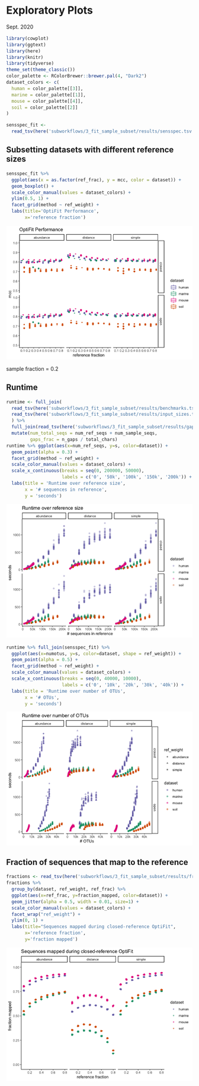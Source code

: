 Exploratory Plots
================
Sept. 2020

``` r
library(cowplot)
library(ggtext)
library(here)
library(knitr)
library(tidyverse)
theme_set(theme_classic())
color_palette <- RColorBrewer::brewer.pal(4, "Dark2")
dataset_colors <- c(
  human = color_palette[[3]],
  marine = color_palette[[1]],
  mouse = color_palette[[4]],
  soil = color_palette[[2]]
)
```

``` r
sensspec_fit <-
  read_tsv(here('subworkflows/3_fit_sample_subset/results/sensspec.tsv'))
```

## Subsetting datasets with different reference sizes

``` r
sensspec_fit %>%
  ggplot(aes(x = as.factor(ref_frac), y = mcc, color = dataset)) +
  geom_boxplot() +
  scale_color_manual(values = dataset_colors) +
  ylim(0.5, 1) +
  facet_grid(method ~ ref_weight) +
  labs(title='OptiFit Performance',
       x='reference fraction')
```

![](figures/fit_ref_frac-1.png)<!-- -->

sample fraction = 0.2

## Runtime

``` r
runtime <- full_join(
  read_tsv(here('subworkflows/3_fit_sample_subset/results/benchmarks.tsv')),
  read_tsv(here('subworkflows/3_fit_sample_subset/results/input_sizes.tsv'))
  ) %>% 
  full_join(read_tsv(here('subworkflows/3_fit_sample_subset/results/gap_counts.tsv'))) %>% 
  mutate(num_total_seqs = num_ref_seqs + num_sample_seqs,
         gaps_frac = n_gaps / total_chars)
runtime %>% ggplot(aes(x=num_ref_seqs, y=s, color=dataset)) +
  geom_point(alpha = 0.3) +
  facet_grid(method ~ ref_weight) +
  scale_color_manual(values = dataset_colors) +
  scale_x_continuous(breaks = seq(0, 200000, 50000),
                     labels = c('0', '50k', '100k', '150k', '200k')) +
  labs(title = 'Runtime over reference size',
       x = '# sequences in reference',
       y = 'seconds')
```

![](figures/runtime_ref_seqs-1.png)<!-- -->

``` r
runtime %>% full_join(sensspec_fit) %>% 
  ggplot(aes(x=numotus, y=s, color=dataset, shape = ref_weight)) +
  geom_point(alpha = 0.5) +
  facet_grid(method ~ ref_weight) +
  scale_color_manual(values = dataset_colors) +
  scale_x_continuous(breaks = seq(0, 40000, 10000),
                     labels = c('0', '10k', '20k', '30k', '40k')) +
  labs(title = 'Runtime over number of OTUs',
       x = '# OTUs',
       y = 'seconds')
```

![](figures/runtime_numotus-1.png)<!-- -->

## Fraction of sequences that map to the reference

``` r
fractions <- read_tsv(here('subworkflows/3_fit_sample_subset/results/fraction_reads_mapped.tsv'))
fractions %>% 
  group_by(dataset, ref_weight, ref_frac) %>% 
  ggplot(aes(x=ref_frac, y=fraction_mapped, color=dataset)) +
  geom_jitter(alpha = 0.5, width = 0.01, size=1) +
  scale_color_manual(values = dataset_colors) +
  facet_wrap("ref_weight") +
  ylim(0, 1) +
  labs(title="Sequences mapped during closed-reference OptiFit",
       x='reference fraction',
       y='fraction mapped')
```

![](figures/fraction_reads_mapped-1.png)<!-- -->
